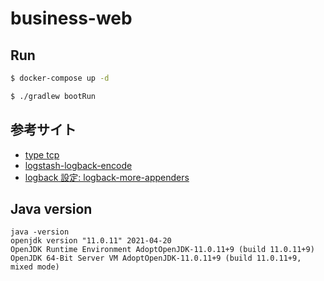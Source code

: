 # business-web

## Run

```bash
$ docker-compose up -d

$ ./gradlew bootRun
```

## 参考サイト
- [type tcp](https://docs.fluentd.org/input/tcp)
- [logstash-logback-encode](https://github.com/logstash/logstash-logback-encoder)
- [logback 設定: logback-more-appenders](https://github.com/sndyuk/logback-more-appenders/blob/master/src/test/resources/logback-appenders-fluentd.xml)
## Java version

```text
java -version
openjdk version "11.0.11" 2021-04-20
OpenJDK Runtime Environment AdoptOpenJDK-11.0.11+9 (build 11.0.11+9)
OpenJDK 64-Bit Server VM AdoptOpenJDK-11.0.11+9 (build 11.0.11+9, mixed mode)

```